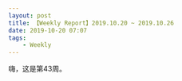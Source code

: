 ```yaml
---
layout: post
title: 【Weekly Report】2019.10.20 ~ 2019.10.26
date: 2019-10-20 07:07
tags:
    - Weekly
---
```


嗨，这是第43周。
